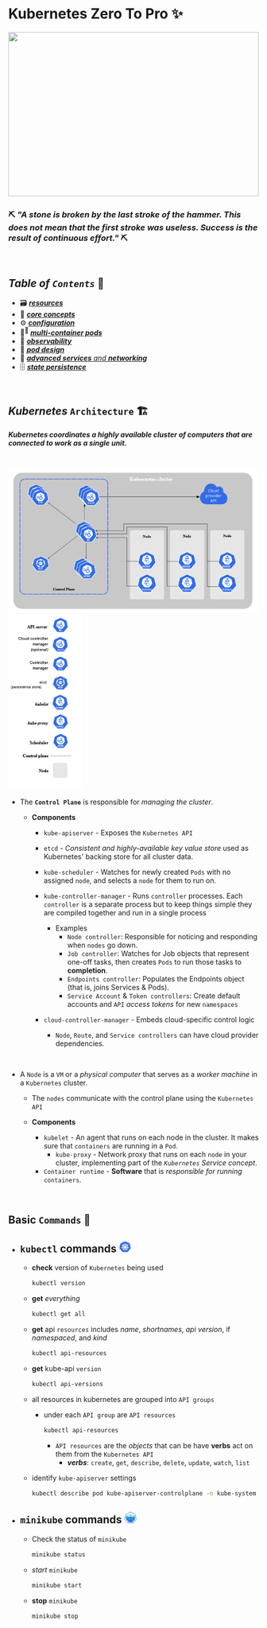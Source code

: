 # Kubernetes Zero To Pro ✨

<img src="00-resources/img/k8-header.png" width="100%" height="330px">

<br/>

### ⛏️ ***"A stone is broken by the last stroke of the hammer. This does not mean that the first stroke was useless. Success is the result of continuous effort."*** ⛏️

<br>

## ***Table*** *of* ***`Contents`*** 📜

* 🗃️ [***resources***](00-resources/README.md)
* 🧠 [***core concepts***](01-core-concepts/README.md)
* ⚙️ [***configuration***](02-configuration/README.md)
* 🐳<sup>🐳</sup> [***multi-container pods***](03-multi-container-pods/README.md)
* 🔬 [***observability***](04-observability/README.md)
* 💠 [***pod design***](05-pod-design/README.md)
* 🤯 [***advanced services*** *and* ***networking***](06-adv-services-and-networking/README.md)
* 🗄️ [***state persistence***](07-state-persistence/README.md)

<br />

## ***Kubernetes*** `Architecture` 🏗️

***Kubernetes coordinates a highly available cluster of computers that are connected to work as a single unit.***

<br>

<img src="00-resources/img/clusterdiagram2.PNG" width="615px"> <img src="00-resources/img/clusterdiagram-legend.PNG" width="150px">

* The **`Control Plane`** is responsible for *managing the cluster*.

  * **Components**

    * `kube-apiserver` - Exposes the `Kubernetes API`
    * `etcd` - *Consistent and highly-available key value store* used as Kubernetes' backing store for all cluster data.
    * `kube-scheduler` - Watches for newly created `Pods` with no assigned `node`, and selects a `node` for them to run on.
    * `kube-controller-manager` - Runs `controller` processes. Each `controller` is a separate process but to keep things simple they are compiled together and run in a single process
      * Examples
        * `Node controller`: Responsible for noticing and responding when `nodes` go down.
        * `Job controller`: Watches for Job objects that represent one-off tasks, then creates `Pods` to run those tasks to **completion**.
        * `Endpoints controller`: Populates the Endpoints object (that is, joins Services & Pods).
        * `Service Account` & `Token controllers`: Create default accounts and `API` *access tokens* for new `namespaces`

    * `cloud-controller-manager` - Embeds cloud-specific control logic
      * `Node`, `Route`, and `Service controllers` can have cloud provider dependencies.

<br/>

* A `Node` is a `VM` or a *physical computer* that serves as a *worker machine* in a `Kubernetes` cluster.
  * The `nodes` communicate with the control plane using the `Kubernetes API`

  * **Components**
    * `kubelet` - An agent that runs on each node in the cluster. It makes sure that `containers` are running in a `Pod`.
      * `kube-proxy` - Network proxy that runs on each `node` in your cluster, implementing part of the *`Kubernetes` Service concept*.
    * `Container runtime` - **Software** that is *responsible for running* `containers`.

<br>

## **Basic** `Commands` 📝

* ## `kubectl` **commands** <img src="00-resources/img/k8s.png" width="24px">

  * **check** version of `Kubernetes` being used

    ```bash
    kubectl version
    ```

  * **get** *everything*

    ```bash
    kubectl get all
    ```

  * **get** api `resources` includes *name*, *shortnames*, *api version*, if *namespaced*, and *kind*

    ```bash
    kubectl api-resources
    ```

  * **get** kube-api `version`

    ```bash
    kubectl api-versions
    ```

  * all resources in kubernetes are grouped into `API groups`
    * under each `API group` are `API resources`

      ```bash
      kubectl api-resources
      ```

      * `API resources` are the *objects* that can be have **verbs** act on them from the `Kubernetes API`
        * ***verbs***: `create`, `get`, `describe`, `delete`, `update`, `watch`, `list`

  * identify `kube-apiserver` settings

    ```bash
    kubectl describe pod kube-apiserver-controlplane -n kube-system
    ```

* ## `minikube` **commands** <img src="00-resources/img/minikube.png" width="24px">

  * Check the status of `minikube`

    ```bash
    minikube status
    ```

  * *start* `minikube`

    ```bash
    minikube start
    ```

  * **stop** `minikube`

    ```bash
    minikube stop
    ```
